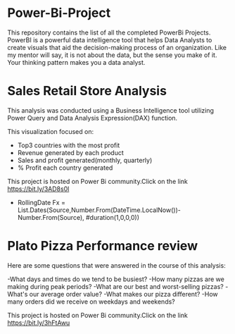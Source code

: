 # Power-Bi-Project

This repository contains the list of all the completed PowerBi Projects. PowerBI is a powerful data intelligence tool that helps Data Analysts to create visuals that aid the decision-making process of an organization. Like my mentor will say, it is not about the data, but the sense you make of it. Your thinking pattern makes you a data analyst.

# Sales Retail Store Analysis

This analysis was conducted using a Business Intelligence tool utilizing Power Query and Data Analysis Expression(DAX) function. 

This visualization focused on:
- Top3 countries with the most profit
- Revenue generated by each product
- Sales and profit generated(monthly, quarterly)
- % Profit each country generated 

This project is hosted on Power Bi community.Click on the link
https://bit.ly/3AD8s0l

- RollingDate Fx = List.Dates(Source,Number.From(DateTime.LocalNow())- Number.From(Source), #duration(1,0,0,0))

# Plato Pizza Performance review

Here are some questions that were answered in the course of this analysis:

-What days and times do we tend to be busiest?
-How many pizzas are we making during peak periods?
-What are our best and worst-selling pizzas?
-What's our average order value?
-What makes our pizza different?
-How many orders did we receive on weekdays and weekends?

This project is hosted on Power Bi community.Click on the link
https://bit.ly/3hFtAwu
